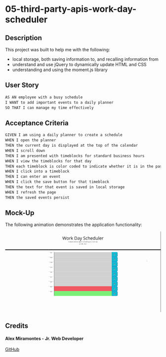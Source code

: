 # 05-third-party-apis-work-day-scheduler

## Description

This project was built to help me with the following:

  * local storage, both saving information to, and recalling information from
  * understand and use jQuery to dynamically update HTML and CSS
  * understanding and using the moment.js library

## User Story

```md
AS AN employee with a busy schedule
I WANT to add important events to a daily planner
SO THAT I can manage my time effectively
```

## Acceptance Criteria

```md
GIVEN I am using a daily planner to create a schedule
WHEN I open the planner
THEN the current day is displayed at the top of the calendar
WHEN I scroll down
THEN I am presented with timeblocks for standard business hours
WHEN I view the timeblocks for that day
THEN each timeblock is color coded to indicate whether it is in the past, present, or future
WHEN I click into a timeblock
THEN I can enter an event
WHEN I click the save button for that timeblock
THEN the text for that event is saved in local storage
WHEN I refresh the page
THEN the saved events persist
```

## Mock-Up

The following animation demonstrates the application functionality:

![A user clicks on slots on the color-coded calendar and edits the events.](./assets/images/work-day-scheduler.gif)

## Credits

#### Alex Miramontes - Jr. Web Developer
[GitHub](https://github.com/amiramonte)
